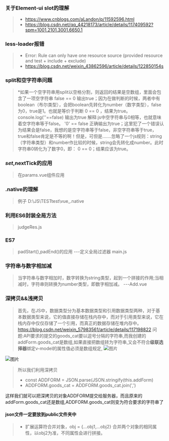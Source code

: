 ### 关于Element-ui slot的理解
> * https://www.cnblogs.com/aLandon/p/11592596.html
> * https://blog.csdn.net/qq_44218173/article/details/117409592?spm=1001.2101.3001.6650.1

### less-loader报错
> * Error: Rule can only have one resource source (provided resource and test + include + exclude)
> * https://blog.csdn.net/weixin_43862596/article/details/122850154s

### split和空字符串问题
> *如果一个空字符串用split以空格分割，则返回的结果是空数组，里面会包含了一项空字符串
> false == 0 输出true；因为在做判断的时候，两者中有boolean（布尔类型），会把boolean先转化为number（数字类型），false为0，true是1。也就是等价于判断 0 == 0 ，结果为true。
> console.log(''==false) 输出为true 解释:js中空字符串与0相等，也就意味着空字符串等于false。
> '0' == false 正确输出为true；这里犯了一个错误认为结果会是false，我想的是空字符串等于false，非空字符串等于true，true和false肯定是不等的啊！但是，可但是.......忽略了一个js规则：string（字符串类型）和number作比较的时候，string会先转化成number。此时字符串0转化为了数字0，即： 0 == 0；结果应该为true。

### $set,$nextTick的应用
> 在params.vue组件应用

### .native的理解
> 例子 D:\JS\TESTtest\vue_.native

### 利用ES6封装全局方法
> judgeRes.js

### ES7 
> padStart(),padEnd()的应用 ---定义全局过滤器 main.js

### 字符串与数字相加减
> 当字符串与数字相加时，数字转换为string类型，起到一个拼接的作用;当相减时，字符串则转换为number类型，即数字相加减。 ---Add.vue

### 深拷贝&&浅拷贝
>首先，在JS中，数据类型分为基本数据类型和引用数据类型两种，对于基本数据类型来说，它的值直接存储在栈内存中，而对于引用类型来说，它在栈内存中仅仅存储了一个引用，而真正的数据存储在堆内存中。
https://blog.csdn.net/weixin_57983561/article/details/117198822
> 问题:API要求的提交的goods_cat要以逗号分隔的字符串,而我创建的addForm.goods_cat是数组,如果直接把数组转为字符串,又会不符合**级联选择器**绑定v-model的属性值必须是数组规定,
![图片](https://img-blog.csdnimg.cn/01f61b2cc5064afba25246d6677b9a66.png?x-oss-process=image/watermark,type_d3F5LXplbmhlaQ,shadow_50,text_Q1NETiBAd2VpeGluXzQ2NTgzODA1,size_10,color_FFFFFF,t_70,g_se,x_16)

![图片](https://img-blog.csdnimg.cn/b971c9afaa4141bfba424d69631c0d39.png?x-oss-process=image/watermark,type_d3F5LXplbmhlaQ,shadow_50,text_Q1NETiBAd2VpeGluXzQ2NTgzODA1,size_20,color_FFFFFF,t_70,g_se,x_16)

> 所以我们利用深拷贝
> * const ADDFORM = JSON.parse(JSON.stringify(this.addForm)
> * ADDFORM.goods_cat = ADDFORM.goods_cat.join(',')

这样我们就可以把深拷贝的对象ADDFORM提交给服务器，而且原来的addForm.goods_cat还是数组,ADDFORM.goods_cat则变为符合要求的字符串了

#### json文件一定要放到public文件夹中

> * 扩展运算符合并对象，obj = {...obj1,...obj2} 合并两个对象的相同属性，以obj2为准，不同属性会进行拼接。